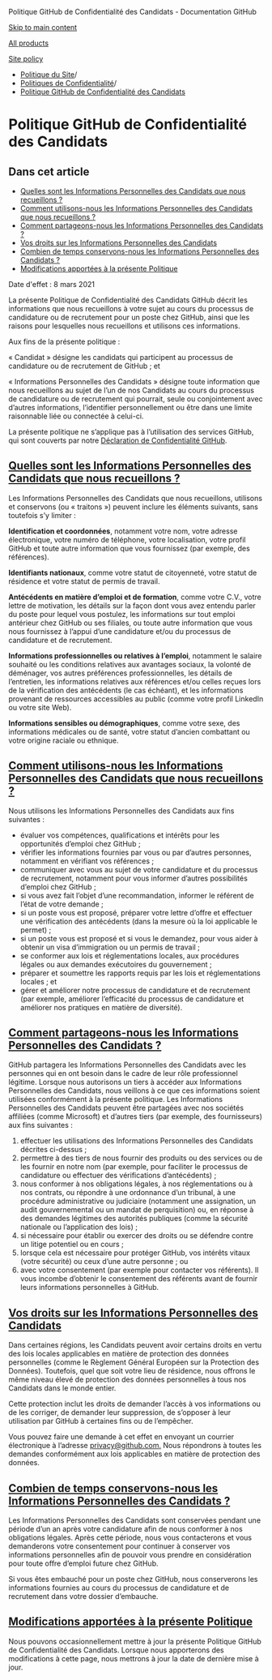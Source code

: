 Politique GitHub de Confidentialité des Candidats - Documentation GitHub

[Skip to main content](#main-content)

[All products](/fr)

[Site policy](/site-policy)

* [Politique du Site](/fr/site-policy)/
* [Politiques de Confidentialité](/fr/site-policy/privacy-policies)/
* [Politique GitHub de Confidentialité des Candidats](/fr/site-policy/privacy-policies/github-candidate-privacy-policy)

Politique GitHub de Confidentialité des Candidats
==========

Dans cet article
----------

* [Quelles sont les Informations Personnelles des Candidats que nous recueillons ?](#what-candidate-personal-information-do-we-collect)
* [Comment utilisons-nous les Informations Personnelles des Candidats que nous recueillons ?](#how-do-we-use-the-candidate-personal-information-we-collect)
* [Comment partageons-nous les Informations Personnelles des Candidats ?](#how-do-we-share-your-candidate-personal-information)
* [Vos droits sur les Informations Personnelles des Candidats](#your-rights-to-your-candidate-personal-information)
* [Combien de temps conservons-nous les Informations Personnelles des Candidats ?](#how-long-do-we-retain-your-candidate-personal-information)
* [Modifications apportées à la présente Politique](#changes-to-this-policy)

Date d'effet : 8 mars 2021

La présente Politique de Confidentialité des Candidats GitHub décrit les informations que nous recueillons à votre sujet au cours du processus de candidature ou de recrutement pour un poste chez GitHub, ainsi que les raisons pour lesquelles nous recueillons et utilisons ces informations.

Aux fins de la présente politique :

« Candidat » désigne les candidats qui participent au processus de candidature ou de recrutement de GitHub ; et

« Informations Personnelles des Candidats » désigne toute information que nous recueillons au sujet de l’un de nos Candidats au cours du processus de candidature ou de recrutement qui pourrait, seule ou conjointement avec d’autres informations, l’identifier personnellement ou être dans une limite raisonnable liée ou connectée à celui-ci.

La présente politique ne s’applique pas à l’utilisation des services GitHub, qui sont couverts par notre [Déclaration de Confidentialité GitHub](/fr/site-policy/privacy-policies/github-privacy-statement).

[Quelles sont les Informations Personnelles des Candidats que nous recueillons ?](#what-candidate-personal-information-do-we-collect)
----------

Les Informations Personnelles des Candidats que nous recueillons, utilisons et conservons (ou « traitons ») peuvent inclure les éléments suivants, sans toutefois s’y limiter :

**Identification et coordonnées**, notamment votre nom, votre adresse électronique, votre numéro de téléphone, votre localisation, votre profil GitHub et toute autre information que vous fournissez (par exemple, des références).

**Identifiants nationaux**, comme votre statut de citoyenneté, votre statut de résidence et votre statut de permis de travail.

**Antécédents en matière d’emploi et de formation**, comme votre C.V., votre lettre de motivation, les détails sur la façon dont vous avez entendu parler du poste pour lequel vous postulez, les informations sur tout emploi antérieur chez GitHub ou ses filiales, ou toute autre information que vous nous fournissez à l’appui d’une candidature et/ou du processus de candidature et de recrutement.

**Informations professionnelles ou relatives à l’emploi**, notamment le salaire souhaité ou les conditions relatives aux avantages sociaux, la volonté de déménager, vos autres préférences professionnelles, les détails de l’entretien, les informations relatives aux références et/ou celles reçues lors de la vérification des antécédents (le cas échéant), et les informations provenant de ressources accessibles au public (comme votre profil LinkedIn ou votre site Web).

**Informations sensibles ou démographiques**, comme votre sexe, des informations médicales ou de santé, votre statut d’ancien combattant ou votre origine raciale ou ethnique.

[Comment utilisons-nous les Informations Personnelles des Candidats que nous recueillons ?](#how-do-we-use-the-candidate-personal-information-we-collect)
----------

Nous utilisons les Informations Personnelles des Candidats aux fins suivantes :

* évaluer vos compétences, qualifications et intérêts pour les opportunités d’emploi chez GitHub ;
* vérifier les informations fournies par vous ou par d’autres personnes, notamment en vérifiant vos références ;
* communiquer avec vous au sujet de votre candidature et du processus de recrutement, notamment pour vous informer d’autres possibilités d’emploi chez GitHub ;
* si vous avez fait l’objet d’une recommandation, informer le référent de l’état de votre demande ;
* si un poste vous est proposé, préparer votre lettre d’offre et effectuer une vérification des antécédents (dans la mesure où la loi applicable le permet) ;
* si un poste vous est proposé et si vous le demandez, pour vous aider à obtenir un visa d’immigration ou un permis de travail ;
* se conformer aux lois et réglementations locales, aux procédures légales ou aux demandes exécutoires du gouvernement ;
* préparer et soumettre les rapports requis par les lois et réglementations locales ; et
* gérer et améliorer notre processus de candidature et de recrutement (par exemple, améliorer l’efficacité du processus de candidature et améliorer nos pratiques en matière de diversité).

[Comment partageons-nous les Informations Personnelles des Candidats ?](#how-do-we-share-your-candidate-personal-information)
----------

GitHub partagera les Informations Personnelles des Candidats avec les personnes qui en ont besoin dans le cadre de leur rôle professionnel légitime. Lorsque nous autorisons un tiers à accéder aux Informations Personnelles des Candidats, nous veillons à ce que ces informations soient utilisées conformément à la présente politique. Les Informations Personnelles des Candidats peuvent être partagées avec nos sociétés affiliées (comme Microsoft) et d’autres tiers (par exemple, des fournisseurs) aux fins suivantes :

1. effectuer les utilisations des Informations Personnelles des Candidats décrites ci-dessus ;
2. permettre à des tiers de nous fournir des produits ou des services ou de les fournir en notre nom (par exemple, pour faciliter le processus de candidature ou effectuer des vérifications d’antécédents) ;
3. nous conformer à nos obligations légales, à nos réglementations ou à nos contrats, ou répondre à une ordonnance d’un tribunal, à une procédure administrative ou judiciaire (notamment une assignation, un audit gouvernemental ou un mandat de perquisition) ou, en réponse à des demandes légitimes des autorités publiques (comme la sécurité nationale ou l’application des lois) ;
4. si nécessaire pour établir ou exercer des droits ou se défendre contre un litige potentiel ou en cours ;
5. lorsque cela est nécessaire pour protéger GitHub, vos intérêts vitaux (votre sécurité) ou ceux d’une autre personne ; ou
6. avec votre consentement (par exemple pour contacter vos référents). Il vous incombe d’obtenir le consentement des référents avant de fournir leurs informations personnelles à GitHub.

[Vos droits sur les Informations Personnelles des Candidats](#your-rights-to-your-candidate-personal-information)
----------

Dans certaines régions, les Candidats peuvent avoir certains droits en vertu des lois locales applicables en matière de protection des données personnelles (comme le Règlement Général Européen sur la Protection des Données). Toutefois, quel que soit votre lieu de résidence, nous offrons le même niveau élevé de protection des données personnelles à tous nos Candidats dans le monde entier.

Cette protection inclut les droits de demander l’accès à vos informations ou de les corriger, de demander leur suppression, de s’opposer à leur utilisation par GitHub à certaines fins ou de l’empêcher.

Vous pouvez faire une demande à cet effet en envoyant un courrier électronique à l’adresse [privacy@github.com.](mailto:privacy@github.com.) Nous répondrons à toutes les demandes conformément aux lois applicables en matière de protection des données.

[Combien de temps conservons-nous les Informations Personnelles des Candidats ?](#how-long-do-we-retain-your-candidate-personal-information)
----------

Les Informations Personnelles des Candidats sont conservées pendant une période d’un an après votre candidature afin de nous conformer à nos obligations légales. Après cette période, nous vous contacterons et vous demanderons votre consentement pour continuer à conserver vos informations personnelles afin de pouvoir vous prendre en considération pour toute offre d’emploi future chez GitHub.

Si vous êtes embauché pour un poste chez GitHub, nous conserverons les informations fournies au cours du processus de candidature et de recrutement dans votre dossier d’embauche.

[Modifications apportées à la présente Politique](#changes-to-this-policy)
----------

Nous pouvons occasionnellement mettre à jour la présente Politique GitHub de Confidentialité des Candidats. Lorsque nous apporterons des modifications à cette page, nous mettrons à jour la date de dernière mise à jour.
